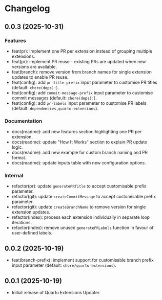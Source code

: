 # Changelog

## 0.0.3 (2025-10-31)

### Features

- feat(pr): implement one PR per extension instead of grouping multiple extensions.
- feat(pr): implement PR reuse - existing PRs are updated when new versions are available.
- feat(branch): remove version from branch names for single extension updates to enable PR reuse.
- feat(config): add `pr-title-prefix` input parameter to customise PR titles (default: `chore(deps):`).
- feat(config): add `commit-message-prefix` input parameter to customise commit messages (default: `chore(deps):`).
- feat(config): add `pr-labels` input parameter to customise PR labels (default: `dependencies,quarto-extensions`).

### Documentation

- docs(readme): add new features section highlighting one PR per extension.
- docs(readme): update "How It Works" section to explain PR update logic.
- docs(readme): add new example for custom branch naming and PR format.
- docs(readme): update inputs table with new configuration options.

### Internal

- refactor(pr): update `generatePRTitle` to accept customisable prefix parameter.
- refactor(git): update `createCommitMessage` to accept customisable prefix parameter.
- refactor(git): update `createBranchName` to remove version for single extension updates.
- refactor(index): process each extension individually in separate loop iterations.
- refactor(index): remove unused `generatePRLabels` function in favour of user-defined labels.

## 0.0.2 (2025-10-19)

- feat(branch-prefix): implement support for customisable branch prefix input parameter (default: `chore/quarto-extensions`).

## 0.0.1 (2025-10-19)

- Initial release of Quarto Extensions Updater.
